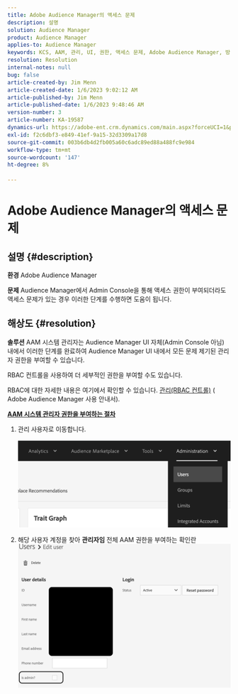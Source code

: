 ```yaml
---
title: Adobe Audience Manager의 액세스 문제
description: 설명
solution: Audience Manager
product: Audience Manager
applies-to: Audience Manager
keywords: KCS, AAM, 관리, UI, 권한, 액세스 문제, Adobe Audience Manager, 방법
resolution: Resolution
internal-notes: null
bug: false
article-created-by: Jim Menn
article-created-date: 1/6/2023 9:02:12 AM
article-published-by: Jim Menn
article-published-date: 1/6/2023 9:48:46 AM
version-number: 3
article-number: KA-19587
dynamics-url: https://adobe-ent.crm.dynamics.com/main.aspx?forceUCI=1&pagetype=entityrecord&etn=knowledgearticle&id=49d8e6cc-a08d-ed11-81ac-6045bd006704
exl-id: f2c6dbf3-e849-41ef-9a15-32d3309a17d8
source-git-commit: 003b6db4d2fb005a60c6adc89ed88a488fc9e984
workflow-type: tm+mt
source-wordcount: '147'
ht-degree: 8%

---
```


# Adobe Audience Manager의 액세스 문제

## 설명 {#description}


<b>환경</b>
Adobe Audience Manager

<b>문제</b>
Audience Manager에서 Admin Console을 통해 액세스 권한이 부여되더라도 액세스 문제가 있는 경우 이러한 단계를 수행하면 도움이 됩니다.


## 해상도 {#resolution}


<b>솔루션</b>
AAM 시스템 관리자는 Audience Manager UI 자체(Admin Console 아님) 내에서 이러한 단계를 완료하여 Audience Manager UI 내에서 모든 문제 제기된 관리자 권한을 부여할 수 있습니다.

RBAC 컨트롤을 사용하여 더 세부적인 권한을 부여할 수도 있습니다.

RBAC에 대한 자세한 내용은 여기에서 확인할 수 있습니다. [관리(RBAC 컨트롤)](https://experienceleague.adobe.com/docs/audience-manager/user-guide/features/administration/administration-overview.html?lang=ko-KR) ( Adobe Audience Manager 사용 안내서).

<u><b>AAM 시스템 관리자 권한을 부여하는 절차</b></u>

1. 관리 사용자로 이동합니다.

   ![](assets/0c4ffacf-e9d5-ec11-a7b5-000d3a37750e.png)
2. 해당 사용자 계정을 찾아 <b>관리자임</b> 전체 AAM 권한을 부여하는 확인란![](assets/07c16ce8-e9d5-ec11-a7b5-000d3a37750e.png)
